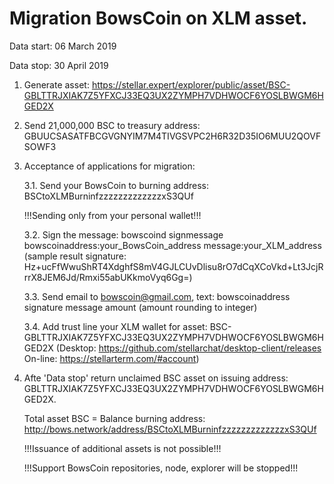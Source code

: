 # Migration BowsCoin on XLM asset. 

Data start: 06 March 2019

Data stop: 30 April 2019

1. Generate asset: https://stellar.expert/explorer/public/asset/BSC-GBLTTRJXIAK7Z5YFXCJ33EQ3UX2ZYMPH7VDHWOCF6YOSLBWGM6HGED2X

2. Send 21,000,000 BSC to treasury address: GBUUCSASATFBCGVGNYIM7M4TIVGSVPC2H6R32D35IO6MUU2QOVFSOWF3

3. Acceptance of applications for migration:

   3.1. Send your BowsCoin to burning address: BSCtoXLMBurninfzzzzzzzzzzzzzxS3QUf
   
   !!!Sending only from your personal wallet!!!
   
   3.2. Sign the message: bowscoind signmessage bowscoinaddress:your_BowsCoin_address message:your_XLM_address
   (sample result signature: Hz+ucFfWwuShRT4XdghfS8mV4GJLCUvDlisu8rO7dCqXCoVkd+Lt3JcjRrrX8JEM6Jd/Rmxi55abUKkmoVyq6Gg=)
   
   3.3. Send email to bowscoin@gmail.com, text:  bowscoinaddress signature message amount (amount rounding to integer)
   
   3.4. Add trust line your XLM wallet for asset: BSC-GBLTTRJXIAK7Z5YFXCJ33EQ3UX2ZYMPH7VDHWOCF6YOSLBWGM6HGED2X
   (Desktop: https://github.com/stellarchat/desktop-client/releases On-line: https://stellarterm.com/#account)
 
4. Afte 'Data stop' return unclaimed BSC asset on issuing address: GBLTTRJXIAK7Z5YFXCJ33EQ3UX2ZYMPH7VDHWOCF6YOSLBWGM6HGED2X.

   Total asset BSC = Balance burning address: http://bows.network/address/BSCtoXLMBurninfzzzzzzzzzzzzzxS3QUf
   
   !!!Issuance of additional assets is not possible!!!
   
   !!!Support BowsCoin repositories, node, explorer will be stopped!!!
   
